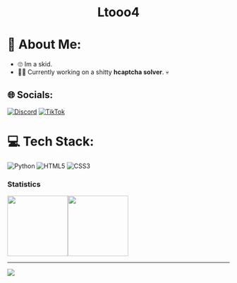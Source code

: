 <h1 align="center">Ltooo4</h1>

# 💫 About Me:
- 🙄 Im a skid.
- 👷‍♂️ Currently working on a shitty **hcaptcha solver**. 💀


## 🌐 Socials:
[![Discord](https://img.shields.io/badge/Discord-%237289DA.svg?logo=discord&logoColor=white)](htttps://discord.gg/https://discord.gg/MMES2FwdZv) [![TikTok](https://img.shields.io/badge/TikTok-%23000000.svg?logo=TikTok&logoColor=white)](https://tiktok.com/@ltoo04) 

# 💻 Tech Stack:
![Python](https://img.shields.io/badge/python-3670A0?style=for-the-badge&logo=python&logoColor=ffdd54) ![HTML5](https://img.shields.io/badge/html5-%23E34F26.svg?style=for-the-badge&logo=html5&logoColor=white) ![CSS3](https://img.shields.io/badge/css3-%231572B6.svg?style=for-the-badge&logo=css3&logoColor=white)
### Statistics

<img align="" height="137px" src="https://github-readme-stats.vercel.app/api?username=Ltooo4&hide_title=true&hide_border=true&show_icons=true&count_private=true&line_height=21&theme=dracula" /><img align="" height="137px" src="https://github-readme-stats.vercel.app/api/top-langs/?username=Ltooo4&hide_title=true&hide_border=true&layout=compact&hide=html&theme=dracula" />


---
![](https://komarev.com/ghpvc/?username=Ltooo4)

<!-- Proudly created with GPRM ( https://gprm.itsvg.in ) -->
